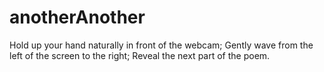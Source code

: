 # anotherAnother

Hold up your hand naturally in front of the webcam;
Gently wave from the left of the screen to the right;
Reveal the next part of the poem.
